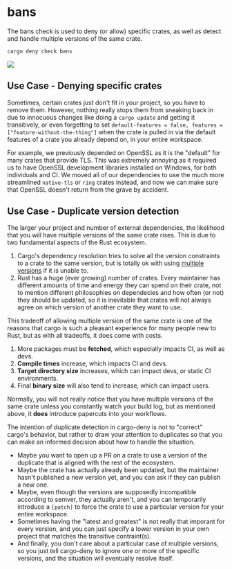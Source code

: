 # bans

The bans check is used to deny (or allow) specific crates, as well as detect
and handle multiple versions of the same crate.

```bash
cargo deny check bans
```

<img src="https://imgur.com/K3UeXcR.png"/>

## Use Case - Denying specific crates

Sometimes, certain crates just don't fit in your project, so you have to remove 
them. However, nothing really stops them from sneaking back in due to innocuous
changes like doing a `cargo update` and getting it transitively, or even
forgetting to set 
`default-features = false, features = ["feature-without-the-thing"]` when the 
crate is pulled in via the default features of a crate you already depend on, 
in your entire workspace.

For example, we previously depended on OpenSSL as it is the "default" for many 
crates that provide TLS. This was extremely annoying as it required us to have 
OpenSSL development libraries installed on Windows, for both individuals and CI. 
We moved all of our dependencies to use the much more streamlined `native-tls` 
or `ring` crates instead, and now we can make sure that OpenSSL doesn't return 
from the grave by accident.

## Use Case - Duplicate version detection

The larger your project and number of external dependencies, the likelihood that
you will have multiple versions of the same crate rises. This is due to two
fundamental aspects of the Rust ecosystem.

1. Cargo's dependency resolution tries to solve all the version constraints 
to a crate to the same version, but is totally ok with using [multiple 
versions](https://stephencoakley.com/2019/04/24/how-rust-solved-dependency-hell)
if it is unable to.
1. Rust has a huge (ever growing) number of crates. Every maintainer has
different amounts of time and energy they can spend on their crate, not to
mention different philosophies on dependecies and how often (or not) they should
be updated, so it is inevitable that crates will not always agree on which
version of another crate they want to use.

This tradeoff of allowing multiple version of the same crate is one of the
reasons that cargo is such a pleasant experience for many people new to Rust,
but as with all tradeoffs, it does come with costs.

1. More packages must be **fetched**, which especially impacts CI, as well as 
devs.
1. **Compile times** increase, which impacts CI and devs.
1. **Target directory size** increases, which can impact devs, or static CI 
environments.
1. Final **binary size** will also tend to increase, which can impact users.

Normally, you will not really notice that you have multiple versions of the
same crate unless you constantly watch your build log, but as mentioned above,
it **does** introduce papercuts into your workflows.

The intention of duplicate detection in cargo-deny is not to "correct" cargo's
behavior, but rather to draw your attention to duplicates so that you can make
an informed decision about how to handle the situation.

* Maybe you want to open up a PR on a crate to use a version of the duplicate
that is aligned with the rest of the ecosystem.
* Maybe the crate has actually already been updated, but the maintainer hasn't
published a new version yet, and you can ask if they can publish a new one.
* Maybe, even though the versions are supposedly incompatible according to
semver, they actually aren't, and you can temporarily introduce a `[patch]` to
force the crate to use a particular version for your entire workspace.
* Sometimes having the "latest and greatest" is not really that imporant for
every version, and you can just specify a lower version in your own project that
matches the transitive contraint(s).
* And finally, you don't care about a particular case of multiple versions, so
you just tell cargo-deny to ignore one or more of the specific versions, and the
situation will eventually resolve itself.
